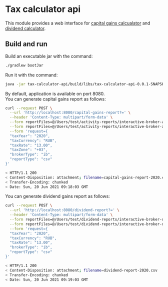 # Tax calculator api

This module provides a web interface for [capital gains calcualator](../capital-gains-calculator) and [dividend calculator](../dividend-calculator).

## Build and run
Build an executable jar with the command:
```bash
./gradlew bootJar
```

Run it with the command:

```bash
java -jar tax-calculator-api/build/libs/tax-calculator-api-0.0.1-SNAPSHOT.jar
```

By default, application is available on port 8080.  
You can generate capital gains report as follows:
```bash
curl --request POST \
  --url 'http://localhost:8080/capital-gains-report?=' \
  --header 'Content-Type: multipart/form-data' \
  --form reportFiles=@/Users/test/activity-reports/interactive-broker-activity-report-part-1.csv \
  --form reportFiles=@/Users/test/activity-reports/interactive-broker-activity-report-part-2.csv \
  --form 'request={
  "taxYear": "2020",
  "taxCurrency": "RUB",
  "taxRate": "13.00",
  "taxZone": "+03",
  "brokerType": "ib",
  "reportType": "csv"
}'

< HTTP/1.1 200 
< Content-Disposition: attachment; filename=capital-gains-report-2020.csv
< Transfer-Encoding: chunked
< Date: Sun, 20 Jun 2021 09:18:03 GMT
```

You can generate dividend gains report as follows:
```bash
curl --request POST \
  --url 'http://localhost:8080/dividend-report?=' \
  --header 'Content-Type: multipart/form-data' \
  --form reportFiles=@/Users/test/dividend-reports/interactive-broker-dividend-report-part-1.csv \
  --form reportFiles=@/Users/test/dividend-reports/interactive-broker-dividend-report-part-2.csv \
  --form 'request={
  "taxYear": "2020",
  "taxCurrency": "RUB",
  "taxRate": "13.00",
  "brokerType": "ib",
  "reportType": "csv"
}'

< HTTP/1.1 200 
< Content-Disposition: attachment; filename=dividend-report-2020.csv
< Transfer-Encoding: chunked
< Date: Sun, 20 Jun 2021 09:19:03 GMT
```

